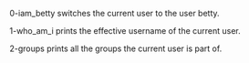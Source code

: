 0-iam_betty switches the current user to the user betty.

1-who_am_i prints the effective username of the current user.

2-groups prints all the groups the current user is part of.
